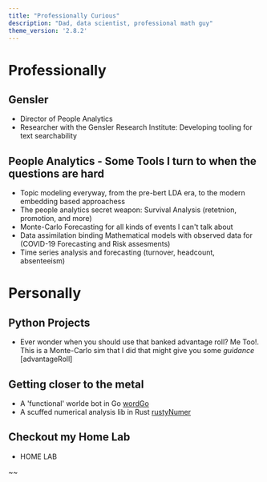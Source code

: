 ```yaml
---
title: "Professionally Curious"
description: "Dad, data scientist, professional math guy"
theme_version: '2.8.2'
---
```



# Professionally

## Gensler
- Director of People Analytics
- Researcher with the Gensler Research Institute: Developing tooling for text searchability 
## People Analytics - Some Tools I turn to when the questions are hard
- Topic modeling everyway, from the pre-bert LDA era, to the modern embedding based approachess 
- The people analytics secret weapon: Survival Analysis (retetnion, promotion, and more)
- Monte-Carlo Forecasting for all kinds of events I can't talk about
- Data assimilation binding Mathematical models with observed data for (COVID-19 Forecasting and Risk assesments)
- Time series analysis and forecasting (turnover, headcount, absenteeism)

# Personally
## Python Projects
- Ever wonder when you should use that banked advantage roll? Me Too!. This is a Monte-Carlo sim that I did that might give you some *guidance* [advantageRoll]
## Getting closer to the metal
- A 'functional' worlde bot in Go [wordGo](https://github.com/zornsLemons/wordGo)
- A scuffed numerical analysis lib in Rust [rustyNumer](https://github.com/zornsLemons/rustyNumer)
## Checkout my Home Lab
- HOME LAB

~~